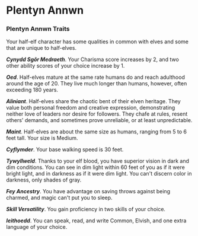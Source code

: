 # Plentyn Annwn

### Plentyn Annwn Traits

Your half-elf character has some qualities in common with elves and some that are unique to half-elves.

***Cynydd Sgôr Medraeth***. Your Charisma score increases by 2, and two other ability scores of your choice increase by 1.

***Oed***. Half-elves mature at the same rate humans do and reach adulthood around the age of 20. They live much longer than humans, however, often exceeding 180 years.

***Aliniant***. Half-elves share the chaotic bent of their elven heritage. They value both personal freedom and creative expression, demonstrating neither love of leaders nor desire for followers. They chafe at rules, resent others' demands, and sometimes prove unreliable, or at least unpredictable.

***Maint***. Half-elves are about the same size as humans, ranging from 5 to 6 feet tall. Your size is Medium.

***Cyflymder***. Your base walking speed is 30 feet.

***Tywyllweld***. Thanks to your elf blood, you have superior vision in dark and dim conditions. You can see in dim light within 60 feet of you as if it were bright light, and in darkness as if it were dim light. You can't discern color in darkness, only shades of gray.

***Fey Ancestry***. You have advantage on saving throws against being charmed, and magic can't put you to sleep.

***Skill Versatility***. You gain proficiency in two skills of your choice.

***Ieithoedd***. You can speak, read, and write Common, Elvish, and one extra language of your choice.